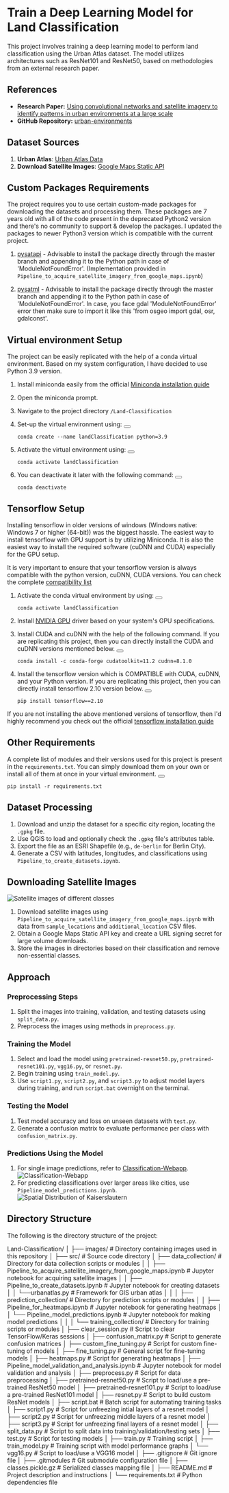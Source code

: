 # Train a Deep Learning Model for Land Classification

This project involves training a deep learning model to perform land classification using the Urban Atlas dataset. The model utilizes architectures such as ResNet101 and ResNet50, based on methodologies from an external research paper.

## References
- **Research Paper:** [Using convolutional networks and satellite imagery to identify patterns in urban environments at a large scale](https://arxiv.org/abs/1704.02965)
- **GitHub Repository:** [urban-environments](https://github.com/adrianalbert/urban-environments)

## Dataset Sources

1. **Urban Atlas**: [Urban Atlas Data](https://www.eea.europa.eu/en/datahub/datahubitem-view/e006507d-15c8-49e6-959c-53b61facd873)
2. **Download Satellite Images**: [Google Maps Static API](https://developers.google.com/maps/documentation/maps-static/overview)

## Custom Packages Requirements
The project requires you to use certain custom-made packages for downloading the datasets and processing them. These packages are 7 years old with all of the code present in the deprecated Python2 version and there's no community to support & develop the packages. I updated the packages to newer Python3 version which is compatible with the current project.  

1. [pysatapi](https://github.com/manas-1404/pysatapi) - Advisable to install the package directly through the master branch and appending it to the Python path in case of 'ModuleNotFoundError'. (Implementation provided in `Pipeline_to_acquire_satellite_imagery_from_google_maps.ipynb`)

2. [pysatml](https://github.com/manas-1404/pysatml) - Advisable to install the package directly through the master branch and appending it to the Python path in case of 'ModuleNotFoundError'. In case, you face gdal 'ModuleNotFoundError' error then make sure to import it like this 'from osgeo import gdal, osr, gdalconst'.

## Virtual environment Setup
The project can be easily replicated with the help of a conda virtual environment. Based on my system configuration, I have decided to use Python 3.9 version. 

1. Install miniconda easily from the official [Miniconda installation guide](https://docs.anaconda.com/miniconda/)

2. Open the miniconda prompt. 

3. Navigate to the project directory `/Land-Classification`

4. Set-up the virtual environment using:
    <button onclick="copyToClipboard('#code1')"></button>
    <pre><code id="code1">conda create --name landClassification python=3.9</code></pre>

5. Activate the virtual environment using:
    <button onclick="copyToClipboard('#code1')"></button>
    <pre><code id="code1">conda activate landClassification</code></pre>

6. You can deactivate it later with the following command:
    <button onclick="copyToClipboard('#code1')"></button>
    <pre><code id="code1">conda deactivate</code></pre>


## Tensorflow Setup
Installing tensorflow in older versions of windows (Windows native: Windows 7 or higher (64-bit)) was the biggest hassle. The easiest way to install tensorflow with GPU support is by utilizing Miniconda. It is also the easiest way to install the required software (cuDNN and CUDA) especially for the GPU setup.

It is very important to ensure that your tensorflow version is always compatible with the python version, cuDNN, CUDA versions. You can check the complete [compatibility list](https://www.tensorflow.org/install/source#gpu)

1. Activate the conda virtual environment by using:
    <button onclick="copyToClipboard('#code1')"></button>
    <pre><code id="code1">conda activate landClassification</code></pre>

2. Install [NVIDIA GPU](https://www.nvidia.com/Download/index.aspx) driver based on your system's GPU specifications.

3. Install CUDA and cuDNN with the help of the following command. If you are replicating this project, then you can directly install the CUDA and cuDNN versions mentioned below.
    <button onclick="copyToClipboard('#code1')"></button>
    <pre><code id="code1">conda install -c conda-forge cudatoolkit=11.2 cudnn=8.1.0</code></pre>

4. Install the tensorflow version which is COMPATIBLE with CUDA, cuDNN, and your Python version. If you are replicating this project, then you can directly install tensorflow 2.10 version below.
    <button onclick="copyToClipboard('#code1')"></button>
    <pre><code id="code1">pip install tensorflow==2.10</code></pre>

If you are not installing the above mentioned versions of tensorflow, then I'd highly recommend you check out the official [tensorflow installation guide](https://www.tensorflow.org/install/pip#windows-wsl2_1)

## Other Requirements
A complete list of modules and their versions used for this project is present in the `requirements.txt`. You can simply download them on your own or install all of them at once in your virtual environment. 
    <button onclick="copyToClipboard('#code1')"></button>
    <pre><code id="code1">pip install -r requirements.txt</code></pre>

## Dataset Processing

1. Download and unzip the dataset for a specific city region, locating the `.gpkg` file.
2. Use QGIS to load and optionally check the `.gpkg` file's attributes table.
3. Export the file as an ESRI Shapefile (e.g., `de-berlin` for Berlin City).
4. Generate a CSV with latitudes, longitudes, and classifications using `Pipeline_to_create_datasets.ipynb`.

## Downloading Satellite Images

![Satellite images of different classes](<images/urban-atlas-images.png>)

1. Download satellite images using `Pipeline_to_acquire_satellite_imagery_from_google_maps.ipynb` with data from `sample_locations` and `additional_location` CSV files.
2. Obtain a Google Maps Static API key and create a URL signing secret for large volume downloads.
3. Store the images in directories based on their classification and remove non-essential classes.

## Approach

### Preprocessing Steps

1. Split the images into training, validation, and testing datasets using `split_data.py`.
2. Preprocess the images using methods in `preprocess.py`.

### Training the Model

1. Select and load the model using `pretrained-resnet50.py`, `pretrained-resnet101.py`, `vgg16.py`, or `resnet.py`.
2. Begin training using `train_model.py`.
3. Use `script1.py`, `script2.py`, and `script3.py` to adjust model layers during training, and run `script.bat` overnight on the terminal.

### Testing the Model

1. Test model accuracy and loss on unseen datasets with `test.py`.
2. Generate a confusion matrix to evaluate performance per class with `confusion_matrix.py`.

### Predictions Using the Model

1. For single image predictions, refer to [Classification-Webapp](https://github.com/manas-1404/Classification-Webapp).
   ![Classification-Webapp](<images/classification-image.jpeg>)
2. For predicting classifications over larger areas like cities, use `Pipeline_model_predictions.ipynb`.
   ![Spatial Distribution of Kaiserslautern](<images/Spatial%20Distribution%20of%20Predicted%20Classes%20for%20Kaiserslautern.png>)

## Directory Structure

The following is the directory structure of the project:

Land-Classification/
│
├── images/                                         # Directory containing images used in this repository 
│
├── src/                                            # Source code directory
│   ├── data_collection/                            # Directory for data collection scripts or modules
│   │   ├── Pipeline_to_acquire_satellite_imagery_from_google_maps.ipynb          # Jupyter notebook for acquiring satellite images
│   │   ├── Pipeline_to_create_datasets.ipynb                                     # Jupyter notebook for creating datasets
│   │   └──urbanatlas.py                           # Framework for GIS urban atlas 
│   │
│   ├── prediction_collection/ # Directory for prediction scripts or modules
│   │   ├── Pipeline_for_heatmaps.ipynb # Jupyter notebook for generating heatmaps
│   │   └── Pipeline_model_predictions.ipynb # Jupyter notebook for making model predictions
│   │
│   └── training_collection/                        # Directory for training scripts or modules
│       ├── clear_session.py                        # Script to clear TensorFlow/Keras sessions
│       ├── confusion_matrix.py                     # Script to generate confusion matrices
│       ├── custom_fine_tuning.py                   # Script for custom fine-tuning of models
│       ├── fine_tuning.py                          # General script for fine-tuning models
│       ├── heatmaps.py                             # Script for generating heatmaps
│       ├── Pipeline_model_validation_and_analysis.ipynb        # Jupyter notebook for model validation and analysis
│       ├── preprocess.py                           # Script for data preprocessing
│       ├── pretrained-resnet50.py                  # Script to load/use a pre-trained ResNet50 model
│       ├── pretrained-resnet101.py                 # Script to load/use a pre-trained ResNet101 model
│       ├── resnet.py                               # Script to build custom ResNet models
│       ├── script.bat                              # Batch script for automating training tasks
│       ├── script1.py                              # Script for unfreezing intial layers of a resnet model
│       ├── script2.py                              # Script for unfreezing middle layers of a resnet model
│       ├── script3.py                              # Script for unfreezing final layers of a resnet model
│       ├── split_data.py                           # Script to split data into training/validation/testing sets
│       ├── test.py                                 # Script for testing models
│       ├── train.py                                # Training script
│       ├── train_model.py                          # Training script with model performance graphs 
│       └── vgg16.py                                # Script to load/use a VGG16 model
│
├── .gitignore                                      # Git ignore file
│
├── .gitmodules                                     # Git submodule configuration file
│
├── classes.pickle.gz                               # Serialized classes mapping file 
│
├── README.md                                       # Project description and instructions
│
└── requirements.txt                                # Python dependencies file







<!-- 
### 2. HTML and JavaScript Section
```html
<script>
function copyToClipboard(element) {
  var copyText = document.querySelector(element).innerText;
  navigator.clipboard.writeText(copyText).then(() => {
    alert('Copied to clipboard');
  });
}
</script>
``` -->